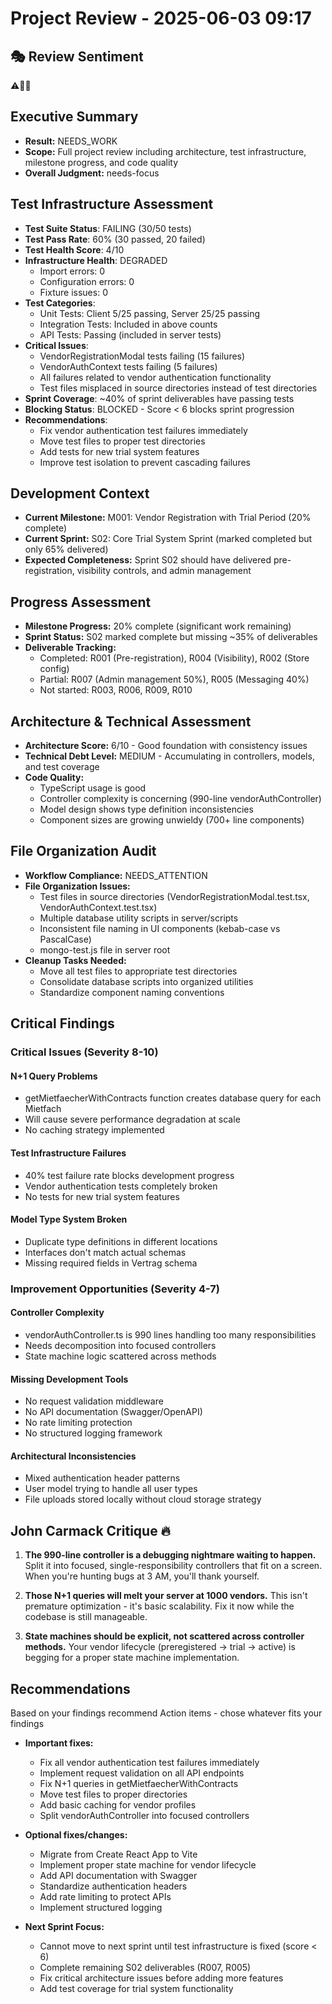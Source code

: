 # Project Review - 2025-06-03 09:17

## 🎭 Review Sentiment

⚠️🔧💪

## Executive Summary

- **Result:** NEEDS_WORK
- **Scope:** Full project review including architecture, test infrastructure, milestone progress, and code quality
- **Overall Judgment:** needs-focus

## Test Infrastructure Assessment

- **Test Suite Status**: FAILING (30/50 tests)
- **Test Pass Rate**: 60% (30 passed, 20 failed)
- **Test Health Score**: 4/10
- **Infrastructure Health**: DEGRADED
  - Import errors: 0
  - Configuration errors: 0
  - Fixture issues: 0
- **Test Categories**:
  - Unit Tests: Client 5/25 passing, Server 25/25 passing
  - Integration Tests: Included in above counts
  - API Tests: Passing (included in server tests)
- **Critical Issues**:
  - VendorRegistrationModal tests failing (15 failures)
  - VendorAuthContext tests failing (5 failures)
  - All failures related to vendor authentication functionality
  - Test files misplaced in source directories instead of test directories
- **Sprint Coverage**: ~40% of sprint deliverables have passing tests
- **Blocking Status**: BLOCKED - Score < 6 blocks sprint progression
- **Recommendations**:
  - Fix vendor authentication test failures immediately
  - Move test files to proper test directories
  - Add tests for new trial system features
  - Improve test isolation to prevent cascading failures

## Development Context

- **Current Milestone:** M001: Vendor Registration with Trial Period (20% complete)
- **Current Sprint:** S02: Core Trial System Sprint (marked completed but only 65% delivered)
- **Expected Completeness:** Sprint S02 should have delivered pre-registration, visibility controls, and admin management

## Progress Assessment

- **Milestone Progress:** 20% complete (significant work remaining)
- **Sprint Status:** S02 marked complete but missing ~35% of deliverables
- **Deliverable Tracking:** 
  - Completed: R001 (Pre-registration), R004 (Visibility), R002 (Store config)
  - Partial: R007 (Admin management 50%), R005 (Messaging 40%)
  - Not started: R003, R006, R009, R010

## Architecture & Technical Assessment

- **Architecture Score:** 6/10 - Good foundation with consistency issues
- **Technical Debt Level:** MEDIUM - Accumulating in controllers, models, and test coverage
- **Code Quality:** 
  - TypeScript usage is good
  - Controller complexity is concerning (990-line vendorAuthController)
  - Model design shows type definition inconsistencies
  - Component sizes are growing unwieldy (700+ line components)

## File Organization Audit

- **Workflow Compliance:** NEEDS_ATTENTION
- **File Organization Issues:**
  - Test files in source directories (VendorRegistrationModal.test.tsx, VendorAuthContext.test.tsx)
  - Multiple database utility scripts in server/scripts
  - Inconsistent file naming in UI components (kebab-case vs PascalCase)
  - mongo-test.js file in server root
- **Cleanup Tasks Needed:**
  - Move all test files to appropriate test directories
  - Consolidate database scripts into organized utilities
  - Standardize component naming conventions

## Critical Findings

### Critical Issues (Severity 8-10)

#### N+1 Query Problems

- getMietfaecherWithContracts function creates database query for each Mietfach
- Will cause severe performance degradation at scale
- No caching strategy implemented

#### Test Infrastructure Failures

- 40% test failure rate blocks development progress
- Vendor authentication tests completely broken
- No tests for new trial system features

#### Model Type System Broken

- Duplicate type definitions in different locations
- Interfaces don't match actual schemas
- Missing required fields in Vertrag schema

### Improvement Opportunities (Severity 4-7)

#### Controller Complexity

- vendorAuthController.ts is 990 lines handling too many responsibilities
- Needs decomposition into focused controllers
- State machine logic scattered across methods

#### Missing Development Tools

- No request validation middleware
- No API documentation (Swagger/OpenAPI)
- No rate limiting protection
- No structured logging framework

#### Architectural Inconsistencies

- Mixed authentication header patterns
- User model trying to handle all user types
- File uploads stored locally without cloud storage strategy

## John Carmack Critique 🔥

1. **The 990-line controller is a debugging nightmare waiting to happen.** Split it into focused, single-responsibility controllers that fit on a screen. When you're hunting bugs at 3 AM, you'll thank yourself.

2. **Those N+1 queries will melt your server at 1000 vendors.** This isn't premature optimization - it's basic scalability. Fix it now while the codebase is still manageable.

3. **State machines should be explicit, not scattered across controller methods.** Your vendor lifecycle (preregistered → trial → active) is begging for a proper state machine implementation.

## Recommendations

Based on your findings recommend Action items - chose whatever fits your findings

- **Important fixes:** 
  - Fix all vendor authentication test failures immediately
  - Implement request validation on all API endpoints
  - Fix N+1 queries in getMietfaecherWithContracts
  - Move test files to proper directories
  - Add basic caching for vendor profiles
  - Split vendorAuthController into focused controllers

- **Optional fixes/changes:** 
  - Migrate from Create React App to Vite
  - Implement proper state machine for vendor lifecycle
  - Add API documentation with Swagger
  - Standardize authentication headers
  - Add rate limiting to protect APIs
  - Implement structured logging

- **Next Sprint Focus:** 
  - Cannot move to next sprint until test infrastructure is fixed (score < 6)
  - Complete remaining S02 deliverables (R007, R005)
  - Fix critical architecture issues before adding more features
  - Add test coverage for trial system functionality